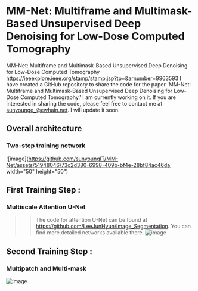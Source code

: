 # MM-Net: Multiframe and Multimask-Based Unsupervised Deep Denoising for Low-Dose Computed Tomography
MM-Net: Multiframe and Multimask-Based Unsupervised Deep Denoising for Low-Dose Computed Tomography
https://ieeexplore.ieee.org/stamp/stamp.jsp?tp=&arnumber=9963593
I have created a GitHub repository to share the code for the paper 'MM-Net: Multiframe and Multimask-Based Unsupervised Deep Denoising for Low-Dose Computed Tomography.' I am currently working on it. 
If you are interested in sharing the code, please feel free to contact me at sunyounge_@ewhain.net. I will update it soon.
## Overall architecture
### Two-step training network 
![image](https://github.com/sunyoungIT/MM-Net/assets/51948046/73c2d380-6998-409b-bf4e-28bf84ac46da, width="50" height="50")

## First Training Step :
### Multiscale Attention U-Net 
>> The code for attention U-Net can be found at https://github.com/LeeJunHyun/Image_Segmentation. You can find more detailed networks available there.
![image](https://github.com/sunyoungIT/MM-Net/assets/51948046/f2632b7c-1b0d-4841-b306-6a7acab1b784)

## Second Training Step :
### Multipatch and Multi-mask 
![image](https://github.com/sunyoungIT/MM-Net/assets/51948046/e43a6036-6dbd-4473-aef4-de1aaa3f40f9)
